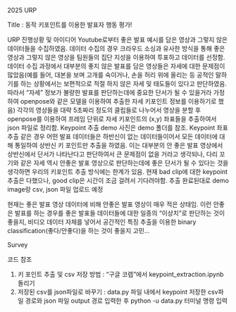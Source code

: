 2025 URP

Title : 동작 키포인트를 이용한 발표자 행동 평가!

URP 진행상황 및 아이디어
Youtube로부터 좋은 발표 예시를 담은 영상과 그렇지 않은 데이터들을 수집하였음. 데이터 수집의 경우 크라우드 소싱과 유사한 방식을 통해 좋은 영상과 그렇지 않은 영상을 팀원들의 집단 지성을 이용하여 투표하고 데이터를 선정함. 데이터 수집 과정에서 대부분의 좋지 않은 발표를 담은 영상들은 자세에 대한 문제점이 많았음(예를 들어,  대본을 보며 고개를 숙이거나, 손을 허리 위에 올리는 등 공적인 말하기를 하는 상황에서는 보편적으로 적절 하지 않은 자세 및 태도들이 있다고 판단하였음. 따라서 “자세” 정보가 불량한 발표를 판단하는데에 중요한 단서가 될 수 있을거라 가정하여 openpose와 같은 모델을 이용하여 추출한 자세 키포인트 정보를 이용하기로 했음) 각각의 영상들을 대략 5초짜리 정도의 클립들로 나누어서 영상을 분할 후 openpose를 이용하여 프레임 단위로 자세 키포인트의 (x,y) 좌표들을 추출하여서 json 파일로 정리함. Keypoint 추출 demo 사진은 demo 폴더를 참조. 
Keypoint 좌표 추출 같은 경우 어떤 발표 데이터들은 하반신이 없는 데이터들이어서 모든 데이터에 대해 통일하여 상반신 키 포인트만 추출을 하였음. 이는 대부분의 안 좋은 발표 영상에서 상반신에서 단서가 나타난다고 판단하여서 큰 문제점이 없을 거라고 생각되나, 다리 꼬기와 같은 자세 역시 안좋은 발표 영상으로 판단하는데에 좋은 단서가 될 수 있다는 것을 생각하면 우리의 키포인트 추출 방식에는 한계가 있음.
현재 bad clip에 대한 keypoint 추출은 다했으나, good clip은 시간이 조금 걸려서 기다려야함. 추출 완료된대로 demo image랑 csv, json 파일 업로드 예정 

현재는 좋은 발표 영상 데이터에 비해 안좋은 발표 영상이 매우 적은 상태임. 이런 안좋은 발표를 하는 경우를 좋은 발표들 데이터들에 대한 일종의 “이상치”로 판단하는 것이 좋을지, 비디오 데이터 자체를 넣어서 공간적인 특징 추출을 이용한 binary classification(좋다/안좋다)을 하는 것이 좋을지 고민…

Survey

코드 참조
1. 키 포인트 추출 및 csv 저장 방법 : “구글 코렙”에서 keypoint_extraction.ipynb 돌리기
2. 저장된 csv를 json파일로 바꾸기 : data.py 파일 내에서 keypoint 저장한 csv파일 경로와 json 파일 output 경로 입력한 후 python -u data.py 터미널 명령 입력
